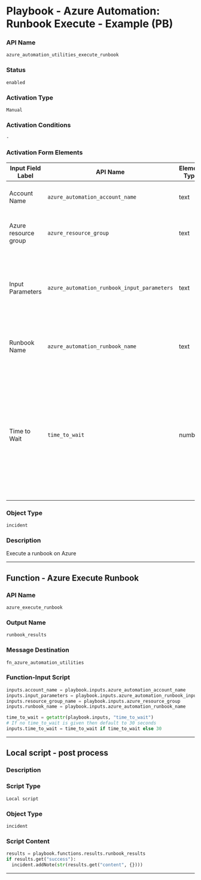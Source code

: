 <!--
    DO NOT MANUALLY EDIT THIS FILE
    THIS FILE IS AUTOMATICALLY GENERATED WITH resilient-sdk codegen
    Generated with resilient-sdk v50.0.151
-->

# Playbook - Azure Automation: Runbook Execute - Example (PB)

### API Name
`azure_automation_utilities_execute_runbook`

### Status
`enabled`

### Activation Type
`Manual`

### Activation Conditions
`-`

### Activation Form Elements
| Input Field Label | API Name | Element Type | Tooltip | Requirement |
| ----------------- | -------- | ------------ | ------- | ----------- |
| Account Name | `azure_automation_account_name` | text | Azure automation account name | Always |
| Azure resource group | `azure_resource_group` | text | The Azure resource group the account is in | Always |
| Input Parameters | `azure_automation_runbook_input_parameters` | text | A dictionary of input parameters for the Azure Automation runbook specified | Optional |
| Runbook Name | `azure_automation_runbook_name` | text | The name of the Azure Automation runbook to execute | Always |
| Time to Wait | `time_to_wait` | number | Time is seconds to wait before checking the status of the runbook job. This should be the average amount of time it takes for the runbook to complete. | Optional |

### Object Type
`incident`

### Description
Execute a runbook on Azure


---
## Function - Azure Execute Runbook

### API Name
`azure_execute_runbook`

### Output Name
`runbook_results`

### Message Destination
`fn_azure_automation_utilities`

### Function-Input Script
```python
inputs.account_name = playbook.inputs.azure_automation_account_name
inputs.input_parameters = playbook.inputs.azure_automation_runbook_input_parameters
inputs.resource_group_name = playbook.inputs.azure_resource_group
inputs.runbook_name = playbook.inputs.azure_automation_runbook_name

time_to_wait = getattr(playbook.inputs, "time_to_wait")
# If no time_to_wait is given then default to 30 seconds
inputs.time_to_wait = time_to_wait if time_to_wait else 30
```

---

## Local script - post process

### Description


### Script Type
`Local script`

### Object Type
`incident`

### Script Content
```python
results = playbook.functions.results.runbook_results
if results.get("success"):
  incident.addNote(str(results.get("content", {})))
```

---

